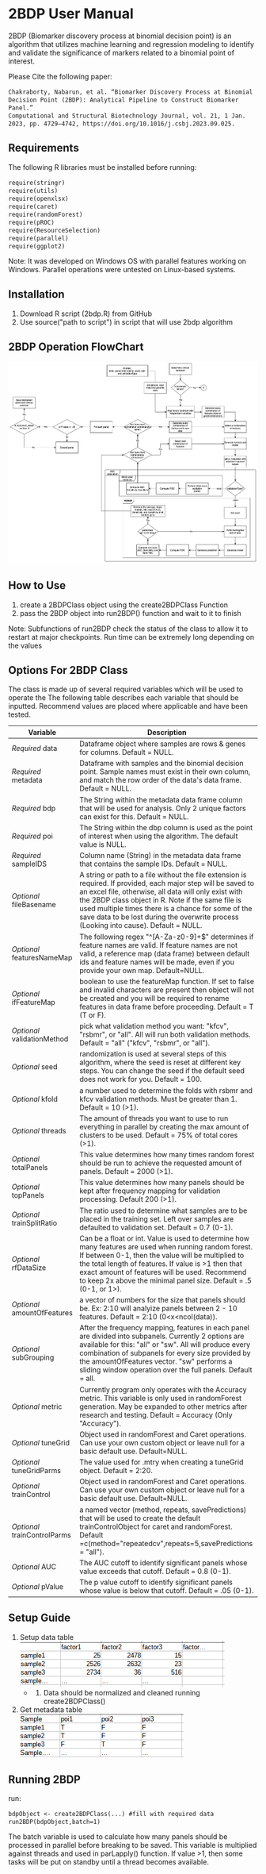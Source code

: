 # 2BDP User Manual

2BDP (Biomarker discovery process at binomial decision point) is an algorithm that utilizes machine learning 
and regression modeling to identify and validate the significance of markers related to a binomial point of interest.

Please Cite the following paper:
```
Chakraborty, Nabarun, et al. “Biomarker Discovery Process at Binomial Decision Point (2BDP): Analytical Pipeline to Construct Biomarker Panel.”
Computational and Structural Biotechnology Journal, vol. 21, 1 Jan. 2023, pp. 4729–4742, https://doi.org/10.1016/j.csbj.2023.09.025.
```

## Requirements
The following R libraries must be installed before running:
```
require(stringr)
require(utils)
require(openxlsx)
require(caret)
require(randomForest)
require(pROC)
require(ResourceSelection)
require(parallel)
require(ggplot2)
```
Note: It was developed on Windows OS with parallel features working on Windows. Parallel operations were untested on Linux-based systems.

## Installation
1. Download R script (2bdp.R) from GitHub
2. Use source("path to script") in script that will use 2bdp algorithm

## 2BDP Operation FlowChart

![picture alt](https://github.com/AlexLaw978/2BDP/blob/main/images/2bdpFlowChart.png)

## How to Use

1. create a 2BDPClass object using the create2BDPClass Function
2. pass the 2BDP object into run2BDP() function and wait to it to finish

Note: Subfunctions of run2BDP check the status of the class to allow it to restart at major checkpoints.
Run time can be extremely long depending on the values

## Options For 2BDP Class
The class is made up of several required variables which will be used to operate the 
The following table describes each variable that should be inputted. Recommend values are placed where applicable and have been tested.

Variable | Description
------------- | -------------
*Required* data|Dataframe object where samples are rows & genes for columns. Default = NULL.
*Required* metadata|Dataframe with samples and the binomial decision point. Sample names must exist in their own column, and match the row order of the data's data frame.  Default = NULL. 
*Required* bdp|The String within the metadata data frame column that will be used for analysis. Only 2 unique factors can exist for this. Default = NULL.
*Required* poi|The String within the dbp column is used as the point of interest when using the algorithm. The default value is NULL.
*Required* sampleIDS|Column name (String) in the metadata data frame that contains the sample IDs. Default = NULL.
*Optional* fileBasename|A string or path to a file without the file extension is required. If provided, each major step will be saved to an excel file, otherwise, all data will only exist with the 2BDP class object in R. Note if the same file is used multiple times there is a chance for some of the save data to be lost during the overwrite process (Looking into cause). Default = NULL.
*Optional* featuresNameMap|The following regex "^[A-Za-z0-9]+$" determines if feature names are valid. If feature names are not valid, a reference map (data frame) between default ids and feature names will be made, even if you provide your own map. Default=NULL.
*Optional* ifFeatureMap| boolean to use the featureMap function. If set to false and invalid characters are present then object will not be created and you will be required to rename features in data frame before proceeding. Default = T (T or F).
*Optional* validationMethod|pick what validation method you want: "kfcv", "rsbmr", or "all". All will run both validation methods. Default = "all" ("kfcv", "rsbmr", or "all").
*Optional* seed|randomization is used at several steps of this algorithm, where the seed is reset at different key steps. You can change the seed if the default seed does not work for you. Default = 100.
*Optional* kfold|a number used to determine the folds with rsbmr and kfcv validation methods. Must be greater than 1. Default = 10 (>1).
*Optional* threads|The amount of threads you want to use to run everything in parallel by creating the max amount of clusters to be used. Default = 75% of total cores (>1). 
*Optional* totalPanels|This value determines how many times random forest should be run to achieve the requested amount of panels. Default = 2000 (>1).
*Optional* topPanels|This value determines how many panels should be kept after frequency mapping for validation processing. Default 200 (>1). 
*Optional* trainSplitRatio|The ratio used to determine what samples are to be placed in the training set. Left over samples are defaulted to validation set. Default = 0.7 (0-1).
*Optional* rfDataSize|Can be a float or int. Value is used to determine how many features are used when running random forest. If between 0-1, then the value will be multiplied to the total length of features. If value is >1 then that exact amount of features will be used. Recommend to keep 2x above the minimal panel size. Default = .5 (0-1, or 1>).
*Optional* amountOfFeatures|a vector of numbers for the size that panels should be. Ex: 2:10 will analyize panels between 2 - 10 features. Default = 2:10 (0<x<ncol(data)). 
*Optional* subGrouping|After the frequency mapping, features in each panel are divided into subpanels. Currently 2 options are available for this: "all" or "sw". All will produce every combination of subpanels for every size provided by the amountOfFeatures vector. "sw" performs a sliding window operation over the full panels. Default = all.
*Optional* metric|Currently program only operates with the Accuracy metric. This variable is only used in randomForest generation. May be expanded to other metrics after research and testing. Default = Accuracy (Only "Accuracy").
*Optional* tuneGrid|Object used in randomForest and Caret operations. Can use your own custom object or leave null for a basic default use. Default=NULL.
*Optional* tuneGridParms|The value used for .mtry when creating a tuneGrid object. Default = 2:20.
*Optional* trainControl|Object used in randomForest and Caret operations. Can use your own custom object or leave null for a basic default use. Default=NULL.
*Optional* trainControlParms|a named vector (method, repeats, savePredictions) that will be used to create the default trainControlObject for caret and randomForest. Default =c(method="repeatedcv",repeats=5,savePredictions = "all").
*Optional* AUC|The AUC cutoff to identify significant panels whose value exceeds that cutoff. Default = 0.8 (0-1).
*Optional* pValue|The p value cutoff to identify significant panels whose value is below that cutoff. Default = .05 (0-1).

## Setup Guide
1. Setup data table <br />
![picture alt](https://github.com/AlexLaw978/2BDP/blob/main/images/data.png)
	- 1. Data should be normalized and cleaned running create2BDPClass()
2. Get metadata table <br />
 ![picture alt](https://github.com/AlexLaw978/2BDP/blob/main/images/metadata.png)


## Running 2BDP

run:
```
bdpObject <- create2BDPClass(...) #fill with required data
run2BDP(bdpObject,batch=1)
```

The batch variable is used to calculate how many panels should be processed in parallel before breaking to be saved. This variable is multiplied against threads and used in parLapply() function. If value >1, then some tasks will be put on standby until a thread becomes available. 


